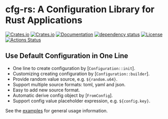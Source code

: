 # cfg-rs: A Configuration Library for Rust Applications

[![Crates.io](https://img.shields.io/crates/v/cfg-rs?style=flat-square)](https://crates.io/crates/cfg-rs)
[![Crates.io](https://img.shields.io/crates/d/cfg-rs?style=flat-square)](https://crates.io/crates/cfg-rs)
[![Documentation](https://docs.rs/cfg-rs/badge.svg)](https://docs.rs/cfg-rs)
[![dependency status](https://deps.rs/repo/github/leptonyu/cfg-rs/status.svg)](https://deps.rs/crate/cfg-rs)
[![License](https://img.shields.io/badge/license-MIT-blue?style=flat-square)](https://github.com/leptonyu/cfg-rs/blob/master/LICENSE-MIT)
[![Actions Status](https://github.com/leptonyu/cfg-rs/workflows/Rust/badge.svg)](https://github.com/leptonyu/cfg-rs/actions)

## Use Default Configuration in One Line



* One line to create configuration by [`Configuration::init`].
* Customizing creating configuration by [`Configuration::builder`].
* Provide random value source, e.g. `${random.u64}`.
* Support multiple source formats: toml, yaml and json.
* Easy to add new source format.
* Automatic derive config object by [`FromConfig`].
* Support config value placeholder expression, e.g. `${config.key}`.

See the [examples](https://github.com/leptonyu/cfg-rs/tree/main/examples) for general usage information.


